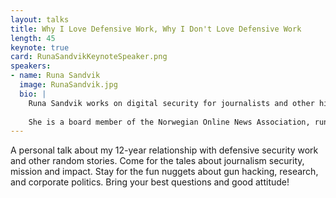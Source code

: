 ```yaml
---
layout: talks
title: Why I Love Defensive Work, Why I Don't Love Defensive Work
length: 45
keynote: true
card: RunaSandvikKeynoteSpeaker.png
speakers:
- name: Runa Sandvik
  image: RunaSandvik.jpg
  bio: |
    Runa Sandvik works on digital security for journalists and other high-risk people. Her work builds upon experience from her time at The New York Times, Freedom of the Press Foundation, and The Tor Project. 
    
    She is a board member of the Norwegian Online News Association, runs [@journalistandspy](https://www.instagram.com/journalistandspy/) on Instagram, and tweets as [@runasand](https://twitter.com/runasand).
---
```

A personal talk about my 12-year relationship with defensive security work and other random stories. Come for the tales about journalism security, mission and impact. Stay for the fun nuggets about gun hacking, research, and corporate politics. Bring your best questions and good attitude!
